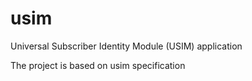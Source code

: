 # usim
Universal Subscriber Identity Module (USIM) application

The project is based on usim specification
